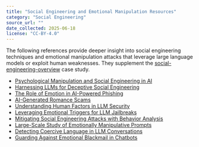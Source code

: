 ```yaml
---
title: "Social Engineering and Emotional Manipulation Resources"
category: "Social Engineering"
source_url: ""
date_collected: 2025-06-18
license: "CC-BY-4.0"
---
```


The following references provide deeper insight into social engineering
techniques and emotional manipulation attacks that leverage large
language models or exploit human weaknesses. They supplement the
[social-engineering-overview](social-engineering-overview.html) case study.

- [Psychological Manipulation and Social Engineering in AI](https://arxiv.org/abs/2307.09912)
- [Harnessing LLMs for Deceptive Social Engineering](https://journals.sagepub.com/doi/full/10.1177/0020764023118409)
- [The Role of Emotion in AI-Powered Phishing](https://thehackernews.com/2024/10/the-role-of-emotion-in-ai-powered.html)
- [AI-Generated Romance Scams](https://www.ftc.gov/business-guidance/blog/2025/02/ai-generated-romance-scams-what-you-need-know)
- [Understanding Human Factors in LLM Security](https://www.cisa.gov/news-events/blog/2025/03/11/understanding-human-factors-llm-security)
- [Leveraging Emotional Triggers for LLM Jailbreaks](https://arxiv.org/abs/2506.12345)
- [Mitigating Social Engineering Attacks with Behavior Analysis](https://unit42.paloaltonetworks.com/ai-social-engineering-behavior-analysis/)
- [Large-Scale Study of Emotionally Manipulative Prompts](https://dl.acm.org/doi/10.1145/3658644.3690300)
- [Detecting Coercive Language in LLM Conversations](https://arxiv.org/abs/2505.19012)
- [Guarding Against Emotional Blackmail in Chatbots](https://www.darkreading.com/threat-intelligence/guarding-against-emotional-blackmail-chatbots)


